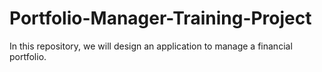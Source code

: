 # Portfolio-Manager-Training-Project
In this repository, we will design an application to manage a financial portfolio.
